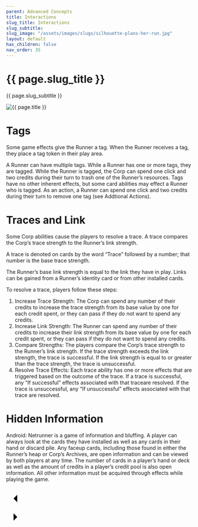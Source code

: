 ```yaml
---
parent: Advanced Concepts
title: Interactions
slug_title: Interactions
slug_subtitle:
slug_image: "/assets/images/slugs/silhouette-plans-her-run.jpg"
layout: default
has_children: false
nav_order: 35
---
```

<div class="slug">
    <div class="title-container">
        <h1 class="page-slug_title">{{ page.slug_title }}</h1>
        <p class="page-slug_subtitle">{{ page.slug_subtitle }}</p>
    </div>
    <div class="image-container faded-left">
        <img src="{{ page.slug_image | relative_url }}" alt="{{ page.title }}" />
    </div>
</div>

# Tags

Some game effects give the Runner a tag. When the Runner receives a tag, they place a tag token in their play area.

A Runner can have multiple tags. While a Runner has one or more tags, they are tagged. While the Runner is tagged, the Corp can spend one click and two credits during their turn to trash one of the Runner’s resources. Tags have no other inherent effects, but some card abilities may effect a Runner who is tagged. As an action, a Runner can spend one click and two credits during their turn to remove one tag (see Addtional Actions).

# Traces and Link

Some Corp abilities cause the players to resolve a trace. A trace compares the Corp’s trace strength to the Runner’s link strength. 

A trace is denoted on cards by the word “Trace” followed by a number; that number is the base trace strength.

The Runner’s base link strength is equal to the link <span class="nric-grey link"></span> they have in play. Links can be gained from a Runner’s identity card or from other installed cards.

To resolve a trace, players follow these steps:

1. Increase Trace Strength: The Corp can spend any number of their credits to increase the trace strength from its base value by one for each credit spent, or they can pass if they do not want to spend any credits.
1. Increase Link Strength: The Runner can spend any number of their credits to increase their link strength from its base value by one for each credit spent, or they can pass if they do not want to spend any credits.
1. Compare Strengths: The players compare the Corp’s trace strength to the Runner’s link strength. If the trace strength exceeds the link strength, the trace is successful. If the link strength is equal to or greater than the trace strength, the trace is unsuccessful.
1. Resolve Trace Effects: Each trace ability has one or more effects that are triggered based on the outcome of the trace. If a trace is successful, any “If successful” effects associated with that traceare resolved. If the trace is unsuccessful, any “If unsuccessful” effects associated with that trace are resolved.

# Hidden Information

Android: Netrunner is a game of information and bluffing. A player can always look at the cards they have installed as well as any cards in their hand or discard pile. Any faceup cards, including those found in either the Runner’s heap or Corp’s Archives, are open information and can be viewed by both players at any time. The number of cards in a player’s hand or deck as well as the amount of credits in a player’s credit pool is also open information. All other information must be acquired through effects while playing the game.

<div class="nav-buttons">
  <!-- Previous Button -->
  <a href="/docs/advanced/resources" class="nav-button" aria-label="Previous page">
    <div class="nav-item">
      <svg xmlns="http://www.w3.org/2000/svg" width="50" height="50" viewBox="0 0 50 50">
        <path d="M30 20L20 30L30 40" />
      </svg>
    </div>
  </a>

  <!-- Next Button -->
  <a href="/docs/advanced/mechanics" class="nav-button" aria-label="Next page">
    <div class="nav-item">
      <svg xmlns="http://www.w3.org/2000/svg" width="50" height="50" viewBox="0 0 50 50">
        <path d="M20 20L30 30L20 40" />
      </svg>
    </div>
  </a>
</div>